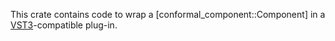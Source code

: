 This crate contains code to wrap a [conformal_component::Component] in a [VST3](https://steinbergmedia.github.io/vst3_dev_portal/pages/index.html)-compatible plug-in.
